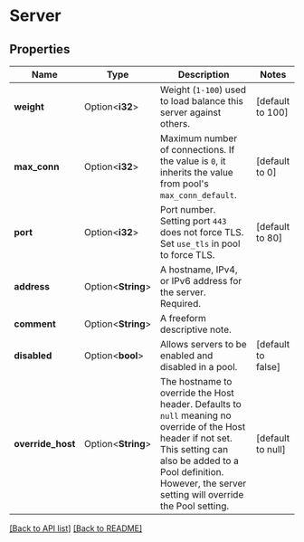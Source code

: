 # Server

## Properties

Name | Type | Description | Notes
------------ | ------------- | ------------- | -------------
**weight** | Option<**i32**> | Weight (`1-100`) used to load balance this server against others. | [default to 100]
**max_conn** | Option<**i32**> | Maximum number of connections. If the value is `0`, it inherits the value from pool's `max_conn_default`. | [default to 0]
**port** | Option<**i32**> | Port number. Setting port `443` does not force TLS. Set `use_tls` in pool to force TLS. | [default to 80]
**address** | Option<**String**> | A hostname, IPv4, or IPv6 address for the server. Required. | 
**comment** | Option<**String**> | A freeform descriptive note. | 
**disabled** | Option<**bool**> | Allows servers to be enabled and disabled in a pool. | [default to false]
**override_host** | Option<**String**> | The hostname to override the Host header. Defaults to `null` meaning no override of the Host header if not set. This setting can also be added to a Pool definition. However, the server setting will override the Pool setting. | [default to null]

[[Back to API list]](../README.md#documentation-for-api-endpoints) [[Back to README]](../README.md)


